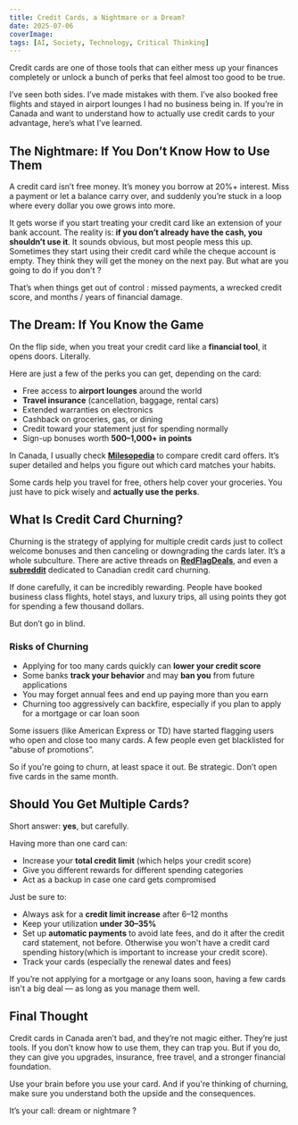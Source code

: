```yaml
---
title: Credit Cards, a Nightmare or a Dream?
date: 2025-07-06
coverImage: 
tags: [AI, Society, Technology, Critical Thinking]
---
```

Credit cards are one of those tools that can either mess up your finances completely or unlock a bunch of perks that feel almost too good to be true.

I’ve seen both sides. I’ve made mistakes with them. I’ve also booked free flights and stayed in airport lounges I had no business being in. If you’re in Canada and want to understand how to actually use credit cards to your advantage, here’s what I’ve learned.

## The Nightmare: If You Don’t Know How to Use Them

A credit card isn’t free money. It’s money you borrow at 20%+ interest. Miss a payment or let a balance carry over, and suddenly you’re stuck in a loop where every dollar you owe grows into more.

It gets worse if you start treating your credit card like an extension of your bank account. The reality is: **if you don’t already have the cash, you shouldn’t use it**. It sounds obvious, but most people mess this up. Sometimes they start using their credit card while the cheque account is empty. They think they will get the money on the next pay. But what are you going to do if you don't ?

That’s when things get out of control : missed payments, a wrecked credit score, and months / years of financial damage.

## The Dream: If You Know the Game

On the flip side, when you treat your credit card like a **financial tool**, it opens doors. Literally.

Here are just a few of the perks you can get,  depending on the card:

- Free access to **airport lounges** around the world
- **Travel insurance** (cancellation, baggage, rental cars)
- Extended warranties on electronics
- Cashback on groceries, gas, or dining
- Credit toward your statement just for spending normally
- Sign-up bonuses worth **$500–$1,000+ in points**

In Canada, I usually check **[Milesopedia](https://milesopedia.com)** to compare credit card offers. It’s super detailed and helps you figure out which card matches your habits.

Some cards help you travel for free, others help cover your groceries. You just have to pick wisely and **actually use the perks**.

## What Is Credit Card Churning?

Churning is the strategy of applying for multiple credit cards just to collect welcome bonuses and then canceling or downgrading the cards later. It’s a whole subculture. There are active threads on **[RedFlagDeals](https://forums.redflagdeals.com/hot-deals-f9/)**, and even a **[subreddit](https://www.reddit.com/r/churningcanada/)**  dedicated to Canadian credit card churning.

If done carefully, it can be incredibly rewarding. People have booked business class flights, hotel stays, and luxury trips, all using points they got for spending a few thousand dollars.

But don’t go in blind.

### Risks of Churning

- Applying for too many cards quickly can **lower your credit score**
- Some banks **track your behavior** and may **ban you** from future applications
- You may forget annual fees and end up paying more than you earn
- Churning too aggressively can backfire, especially if you plan to apply for a mortgage or car loan soon

Some issuers (like American Express or TD) have started flagging users who open and close too many cards. A few people even get blacklisted for “abuse of promotions”.

So if you're going to churn, at least space it out. Be strategic. Don’t open five cards in the same month.

## Should You Get Multiple Cards?

Short answer: **yes**, but carefully.

Having more than one card can:

- Increase your **total credit limit** (which helps your credit score)
- Give you different rewards for different spending categories
- Act as a backup in case one card gets compromised

Just be sure to:

- Always ask for a **credit limit increase** after 6–12 months
- Keep your utilization **under 30–35%**
- Set up **automatic payments** to avoid late fees, and do it after the credit card statement, not before. Otherwise you won't have a credit card spending history(which is important to increase your credit score).
- Track your cards (especially the renewal dates and fees)

If you’re not applying for a mortgage or any loans soon, having a few cards isn't a big deal — as long as you manage them well.

## Final Thought

Credit cards in Canada aren’t bad, and they’re not magic either. They’re just tools. If you don’t know how to use them, they can trap you. But if you do, they can give you upgrades, insurance, free travel, and a stronger financial foundation.

Use your brain before you use your card. And if you're thinking of churning, make sure you understand both the upside and the consequences.

It’s your call: dream or nightmare ?

